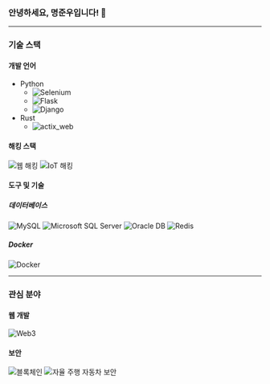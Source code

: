 ### 안녕하세요, 명준우입니다! 👋


---

<!--
**paradox0909/paradox0909** is a ✨ _special_ ✨ repository because its `README.md` (this file) appears on your GitHub profile.

Here are some ideas to get you started:

- 🔭 I’m currently working on ...
- 🌱 I’m currently learning ...
- 👯 I’m looking to collaborate on ...
- 🤔 I’m looking for help with ...
- 💬 Ask me about ...
- 📫 How to reach me: ...
- 😄 Pronouns: ...
- ⚡ Fun fact: ...
-->
### 기술 스택

#### 개발 언어
- Python
  - ![Selenium](https://img.shields.io/badge/selenium-43B02A.svg?style=for-the-badge&logo=selenium&logoColor=white)
  - ![Flask](https://img.shields.io/badge/flask-000000.svg?style=for-the-badge&logo=flask&logoColor=white)
  - ![Django](https://img.shields.io/badge/django-092E20.svg?style=for-the-badge&logo=django&logoColor=white)
- Rust
  - ![actix_web](https://img.shields.io/badge/actix_web-5176b6.svg?style=for-the-badge&logo=rust&logoColor=white)

#### 해킹 스택
![웹 해킹](https://img.shields.io/badge/web_hacking-20232a.svg?style=for-the-badge&logo=cmd&logoColor=61DAFB)
![IoT 해킹](https://img.shields.io/badge/IoT_Hacking-20232a.svg?style=for-the-badge&logo=IoT&logoColor=61DAFB)

#### 도구 및 기술
##### 데이터베이스
![MySQL](https://img.shields.io/badge/mysql-4479A1.svg?style=for-the-badge&logo=mysql&logoColor=white)
![Microsoft SQL Server](https://img.shields.io/badge/mssql-CC2927.svg?style=for-the-badge&logo=microsoftsqlserver&logoColor=white)
![Oracle DB](https://img.shields.io/badge/oracle_db-F80000.svg?style=for-the-badge&logo=oracle&logoColor=white)
![Redis](https://img.shields.io/badge/redis-DC382D.svg?style=for-the-badge&logo=redis&logoColor=white)

##### Docker
![Docker](https://img.shields.io/badge/docker-2496ED.svg?style=for-the-badge&logo=docker&logoColor=white)

---

### 관심 분야

#### 웹 개발
![Web3](https://img.shields.io/badge/web3-20232a.svg?style=for-the-badge&logo=web3&logoColor=61DAFB)

#### 보안
![블록체인](https://img.shields.io/badge/blockchain-20232a.svg?style=for-the-badge&logo=blockchain&logoColor=61DAFB)
![자율 주행 자동차 보안](https://img.shields.io/badge/autonomous_car_security-20232a.svg?style=for-the-badge&logo=car&logoColor=61DAFB)
